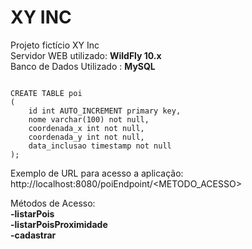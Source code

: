 # XY INC
Projeto fictício XY Inc
<br/>
Servidor WEB utilizado: <b>WildFly 10.x</b>
<br/>
Banco de Dados Utilizado : <b>MySQL</b>

<code>
CREATE TABLE poi
(
	id int AUTO_INCREMENT primary key,
	nome varchar(100) not null,
    coordenada_x int not null,
    coordenada_y int not null,
    data_inclusao timestamp not null
);
</code>

Exemplo de URL para acesso a aplicação: http://localhost:8080/poiEndpoint/<METODO_ACESSO>

Métodos de Acesso:
<br/>
<b>-listarPois</b>
<br/>
<b>-listarPoisProximidade</b>
<br/>
<b>-cadastrar</b>

